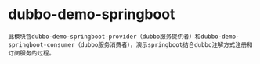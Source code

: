 # dubbo-demo-springboot
    此模块含dubbo-demo-springboot-provider（dubbo服务提供者）和dubbo-demo-springboot-consumer（dubbo服务消费者），演示springboot结合dubbo注解方式注册和订阅服务的过程。